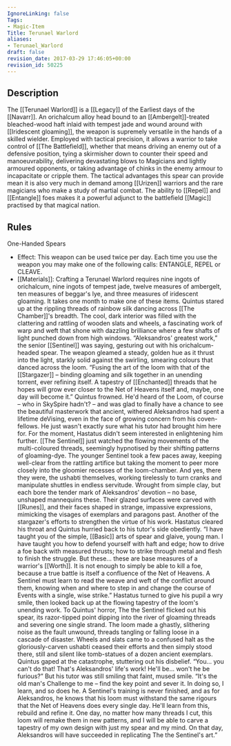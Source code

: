 ```yaml
---
IgnoreLinking: false
Tags:
- Magic-Item
Title: Terunael Warlord
aliases:
- Terunael_Warlord
draft: false
revision_date: 2017-03-29 17:46:05+00:00
revision_id: 50225
---
```


## Description
The [[Terunael Warlord]] is a [[Legacy]] of the Earliest days of the [[Navarr]]. An orichalcum alloy head bound to an [[Ambergelt]]-treated bleached-wood haft inlaid with tempest jade and wound around with [[Iridescent gloaming]], the weapon is supremely versatile in the hands of a skilled wielder. Employed with tactical precision, it allows a warrior to take control of [[The Battlefield]], whether that means driving an enemy out of a defensive position, tying a skirmisher down to counter their speed and manoeuvrability, delivering devastating blows to Magicians and lightly armoured opponents, or taking advantage of chinks in the enemy armour to incapacitate or cripple them.
The tactical advantages this spear can provide mean it is also very much in demand among [[Urizen]] warriors and the rare magicians who make a study of martial combat. The ability to [[Repel]] and [[Entangle]] foes makes it a powerful adjunct to the battlefield [[Magic]] practised by that magical nation.
## Rules
One-Handed Spears
* Effect: This weapon can be used twice per day. Each time you use the weapon you may make one of the following calls: ENTANGLE, REPEL or CLEAVE.
* [[Materials]]: Crafting a Terunael Warlord requires nine ingots of orichalcum, nine ingots of tempest jade, twelve measures of ambergelt, ten measures of beggar's lye, and three measures of iridescent gloaming. It takes one month to make one of these items.
Quintus stared up at the rippling threads of rainbow silk dancing across [[The Chamber]]'s breadth. The cool, dark interior was filled with the clattering and rattling of wooden slats and wheels, a fascinating work of warp and weft that shone with dazzling brilliance where a few shafts of light punched down from high windows.
“Aleksandros' greatest work,” the senior [[Sentinel]] was saying, gesturing out with his orichalcum-headed spear. The weapon gleamed a steady, golden hue as it thrust into the light, starkly solid against the swirling, smearing colours that danced across the loom. “Fusing the art of the loom with that of the [[Stargazer]] – binding gloaming and silk together in an unending torrent, ever refining itself. A tapestry of [[Enchanted]] threads that he hopes will grow ever closer to the Net of Heavens itself and, maybe, one day will become it.”
Quintus frowned. He'd heard of the Loom, of course – who in SkySpire hadn't? – and was glad to finally have a chance to see the beautiful masterwork that ancient, withered Aleksandros had spent a lifetime deVising, even in the face of growing concern from his coven-fellows. He just wasn't exactly sure what his tutor had brought him here for.
For the moment, Hastatus didn't seem interested in enlightening him further. [[The Sentinel]] just watched the flowing movements of the multi-coloured threads, seemingly hypnotised by their shifting patterns of gloaming-dye.
The younger Sentinel took a few paces away, keeping well-clear from the rattling artifice but taking the moment to peer more closely into the gloomier recesses of the loom-chamber. And yes, there they were, the ushabti themselves, working tirelessly to turn cranks and manipulate shuttles in endless servitude. Wrought from simple clay, but each bore the tender mark of Aleksandros' devotion – no base, unshaped mannequins these. Their glazed surfaces were carved with [[Runes]], and their faces shaped in strange, impassive expressions, mimicking the visages of exemplars and paragons past. Another of the stargazer's efforts to strengthen the virtue of his work.
Hastatus cleared his throat and Quintus hurried back to his tutor's side obediently.
“I have taught you of the simple, [[Basic]] arts of spear and glaive, young man. I have taught you how to defend yourself with haft and edge; how to drive a foe back with measured thrusts; how to strike through metal and flesh to finish the struggle. But these... these are base measures of a warrior's [[Worth]]. It is not enough to simply be able to kill a foe, because a true battle is itself a confluence of the Net of Heavens. A Sentinel must learn to read the weave and weft of the conflict around them, knowing when and where to step in and change the course of Events with a single, wise strike.”
Hastatus turned to give his pupil a wry smile, then looked back up at the flowing tapestry of the loom's unending work. To Quintus' horror, The the Sentinel flicked out his spear, its razor-tipped point dipping into the river of gloaming threads and severing one single strand.
The loom made a ghastly, slithering noise as the fault unwound, threads tangling or falling loose in a cascade of disaster. Wheels and slats came to a confused halt as the gloriously-carven ushabti ceased their efforts and then simply stood there, still and silent like tomb-statues of a dozen ancient exemplars.
Quintus gaped at the catastrophe, stuttering out his disbelief. “You... you can't do that! That's Aleksandros' life's work! He'll be... won't he be furious?”
But his tutor was still smiling that faint, mused smile. “It's the old man's Challenge to me – find the key point and sever it. In doing so, I learn, and so does he. A Sentinel's training is never finished, and as for Aleksandros, he knows that his loom must withstand the same rigours that the Net of Heavens does every single day. He'll learn from this, rebuild and refine it. One day, no matter how many threads I cut, this loom will remake them in new patterns, and I will be able to carve a tapestry of my own design with just my spear and my mind. On that day, Aleksandros will have succeeded in replicating The the Sentinel's art.”